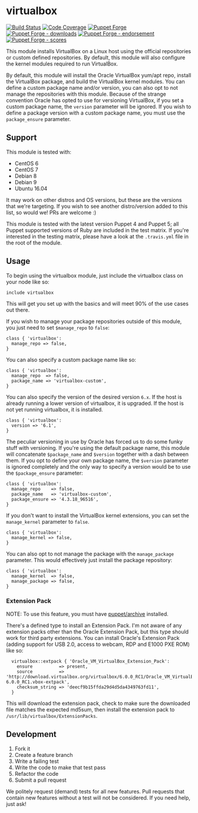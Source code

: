# virtualbox

[![Build Status](https://travis-ci.org/voxpupuli/puppet-virtualbox.png?branch=master)](https://travis-ci.org/voxpupuli/puppet-virtualbox)
[![Code Coverage](https://coveralls.io/repos/github/voxpupuli/puppet-virtualbox/badge.svg?branch=master)](https://coveralls.io/github/voxpupuli/puppet-virtualboc)
[![Puppet Forge](https://img.shields.io/puppetforge/v/puppet/virtualbox.svg)](https://forge.puppetlabs.com/puppet/virtualbox)
[![Puppet Forge - downloads](https://img.shields.io/puppetforge/dt/puppet/virtualbox.svg)](https://forge.puppetlabs.com/puppet/virtualbox)
[![Puppet Forge - endorsement](https://img.shields.io/puppetforge/e/puppet/virtualbox.svg)](https://forge.puppetlabs.com/puppet/virtualbox)
[![Puppet Forge - scores](https://img.shields.io/puppetforge/f/puppet/virtualbox.svg)](https://forge.puppetlabs.com/puppet/virtualbox)

This module installs VirtualBox on a Linux host using the official repositories or custom defined repositories. By default, this module will also configure the kernel modules required to run VirtualBox.

By default, this module will install the Oracle VirtualBox yum/apt repo, install the VirtualBox package, and build the VirtualBox kernel modules. You can define a custom package name and/or version, you can also opt to not manage the repositories with this module. Because of the strange convention Oracle has opted to use for versioning VirtualBox, if you set a custom package name, the `version` parameter will be ignored. If you wish to define a package version with a custom package name, you must use the `package_ensure` parameter.

## Support

This module is tested with:

- CentOS 6
- CentOS 7
- Debian 8
- Debian 9
- Ubuntu 16.04

It may work on other distros and OS versions, but these are the versions that we're targeting. If you wish to see another distro/version added to this list, so would we! PRs are welcome :)

This module is tested with the latest version Puppet 4 and Puppet 5; all Puppet supported versions of Ruby are included in the test matrix. If you're interested in the testing matrix, please have a look at the `.travis.yml` file in the root of the module.

## Usage

To begin using the virtualbox module, just include the virtualbox class on your node like so:

```puppet
include virtualbox
```

This will get you set up with the basics and will meet 90% of the use cases out there.

If you wish to manage your package repositories outside of this module, you just need to set `$manage_repo` to `false`:

```puppet
class { 'virtualbox':
  manage_repo => false,
}
```

You can also specify a custom package name like so:

```puppet
class { 'virtualbox':
  manage_repo  => false,
  package_name => 'virtualbox-custom',
}
```

You can also specify the version of the desired version `6.x`. If the host is already running a lower version of virtualbox, it is upgraded. If the host is not yet running virtualbox, it is installed.

```puppet
class { 'virtualbox':
  version => '6.1',
}
```

The peculiar versioning in use by Oracle has forced us to do some funky stuff with versioning. If you're using the default package name, this module will concatenate `$package_name` and `$version` together with a dash between them. If you opt to define your own package name, the `$version` parameter is ignored completely and the only way to specify a version would be to use the `$package_ensure` parameter:

```puppet
class { 'virtualbox':
  manage_repo    => false,
  package_name   => 'virtualbox-custom',
  package_ensure => '4.3.18_96516',
}
```

If you don't want to install the VirtualBox kernel extensions, you can set the `manage_kernel` parameter to `false`.

```puppet
class { 'virtualbox':
  manage_kernel => false,
}
```

You can also opt to not manage the package with the `manage_package` parameter. This would effectively just install the package repository:

```puppet
class { 'virtualbox':
  manage_kernel  => false,
  manage_package => false,
}
```

### Extension Pack

NOTE: To use this feature, you must have [puppet/archive](https://forge.puppet.com/puppet/archive) installed.

There's a defined type to install an Extension Pack. I'm not aware of any extension packs other than the Oracle Extension Pack, but this type should work for third party extensions. You can install Oracle's Extension Pack (adding support for USB 2.0, access to webcam, RDP and E1000 PXE ROM) like so:

```puppet
  virtualbox::extpack { 'Oracle_VM_VirtualBox_Extension_Pack':
    ensure          => present,
    source          => 'http://download.virtualbox.org/virtualbox/6.0.0_RC1/Oracle_VM_VirtualBox_Extension_Pack-6.0.0_RC1.vbox-extpack',
    checksum_string => 'deecf9b15ffda29d4d5da4349763fd11',
  }
```

This will download the extension pack, check to make sure the downloaded file matches the expected md5sum, then install the extension pack to `/usr/lib/virtualbox/ExtensionPacks`.

## Development

1. Fork it
2. Create a feature branch
3. Write a failing test
4. Write the code to make that test pass
5. Refactor the code
6. Submit a pull request

We politely request (demand) tests for all new features. Pull requests that contain new features without a test will not be considered. If you need help, just ask!
